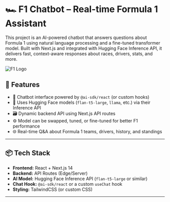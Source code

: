 # 🏎️ F1 Chatbot – Real-time Formula 1 Assistant

This project is an AI-powered chatbot that answers questions about Formula 1 using natural language processing and a fine-tuned transformer model. Built with Next.js and integrated with Hugging Face Inference API, it delivers fast, context-aware responses about races, drivers, stats, and more.

![F1 Logo](./public/f1logo.png)

## 🚀 Features

- 🤖 Chatbot interface powered by `@ai-sdk/react` (or custom hooks)
- 🧠 Uses Hugging Face models (`flan-t5-large`, `llama`, etc.) via their Inference API
- 🗃️ Dynamic backend API using Next.js API routes
- ⚙️ Model can be swapped, tuned, or fine-tuned for better F1 performance
- 🌐 Real-time Q&A about Formula 1 teams, drivers, history, and standings

---

## 📦 Tech Stack

- **Frontend:** React + Next.js 14
- **Backend:** API Routes (Edge/Server)
- **AI Model:** Hugging Face Inference API (`flan-t5-large` or similar)
- **Chat Hook:** `@ai-sdk/react` or a custom `useChat` hook
- **Styling:** TailwindCSS (or custom CSS)

---
